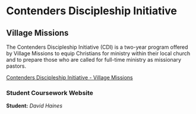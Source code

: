 # Contenders Discipleship Initiative

## Village Missions

The Contenders Discipleship Initiative (CDI) is a two-year program offered by Village Missions to equip Christians for ministry within their local church and to prepare those who are called for full-time ministry as missionary pastors.

[Contenders Discipleship Initiative - Village Missions](https://vmcontenders.org/)

### Student Coursework Website

**Student:** *David Haines*
